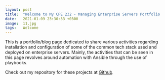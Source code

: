 ```yaml
---
layout: post
title:  "Welcome to My CPE 232 - Managing Enterprise Servers Portfolio!"
date:   2021-01-09 23:30:33 +0300
image:  11.jpg
tags:   Welcome
---
```

This is a portfolio/blog page dedicated to share various activities regarding installation and configuration of some of the common tech stack used and deployed on enterprise servers. Mainly, the activities that can be seen in this page revolves around automation with Ansible through the use of playbooks.

Check out my repository for these projects at [Github][jpcabral-tip-gh].

[jpcabral-tip-gh]: https://github.com/jpcabral-tip